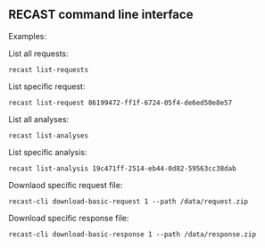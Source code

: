 ## RECAST command line interface

Examples:

List all requests:

    recast list-requests

List specific request:

    recast list-request 86199472-ff1f-6724-05f4-de6ed50e8e57

List all analyses:
 
    recast list-analyses 

List specific analysis:

    recast list-analysis 19c471ff-2514-eb44-0d82-59563cc38dab

Downlaod specific request file:

    recast-cli download-basic-request 1 --path /data/request.zip

Download specific response file:

    recast-cli download-basic-response 1 --path /data/response.zip
